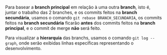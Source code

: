 Para basear a **branch principal** em relação à uma outra **branch**, isto é, juntar o trabalho das 2 branches, e os commits feitos na **branch secundária**, usamos o comando `git rebase BRANCH_SECUNDARIA`, os commits feitos na **branch secundária** ficarão **antes** dos commits feitos na **branch principal**, e o commit de merge **não** será feito.

Para visualizar a **hierarquia** das branchs, usamos o comando `git log --graph`, onde serão exibidas linhas específicas representando o desenvolvimento.